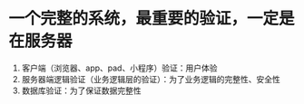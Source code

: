 # 一个完整的系统，最重要的验证，一定是在服务器

1. 客户端（浏览器、app、pad、小程序）验证：用户体验
2. 服务器端逻辑验证（业务逻辑层的验证）：为了业务逻辑的完整性、安全性
3. 数据库验证：为了保证数据完整性